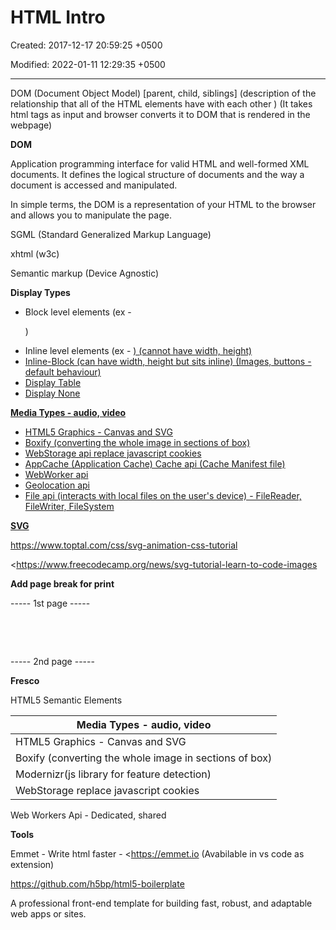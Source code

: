 # HTML Intro

Created: 2017-12-17 20:59:25 +0500

Modified: 2022-01-11 12:29:35 +0500

---

DOM (Document Object Model) [parent, child, siblings] (description of the relationship that all of the HTML elements have with each other ) (It takes html tags as input and browser converts it to DOM that is rendered in the webpage)



**DOM**

Application programming interface for valid HTML and well-formed XML documents. It defines the logical structure of documents and the way a document is accessed and manipulated.

In simple terms, the DOM is a representation of your HTML to the browser and allows you to manipulate the page.



SGML (Standard Generalized Markup Language)

xhtml (w3c)

Semantic markup (Device Agnostic)

**Display Types**
-   Block level elements (ex - <p>)
-   Inline level elements (ex - <a href="">) (cannot have width, height)
-   Inline-Block (can have width, height but sits inline) (Images, buttons - default behaviour)
-   Display Table
-   Display None



**Media Types - audio, video**
-   HTML5 Graphics - Canvas and SVG
-   Boxify (converting the whole image in sections of box)
-   WebStorage api replace javascript cookies
-   AppCache (Application Cache) Cache api (Cache Manifest file)
-   WebWorker api
-   Geolocation api
-   File api (interacts with local files on the user's device) - FileReader, FileWriter, FileSystem



**SVG**

<https://www.toptal.com/css/svg-animation-css-tutorial>

<https://www.freecodecamp.org/news/svg-tutorial-learn-to-code-images



**Add page break for print**

----- 1st page -----

<p style="page-break-after: always;">&nbsp;</p>
<p style="page-break-before: always;">&nbsp;</p>

----- 2nd page -----



**Fresco**

HTML5 Semantic Elements

| Media Types - audio, video                             |
|--------------------------------------------------------|
| HTML5 Graphics - Canvas and SVG                        |
| Boxify (converting the whole image in sections of box) |
| Modernizr(js library for feature detection)            |
| WebStorage replace javascript cookies                  |

Web Workers Api - Dedicated, shared



**Tools**

Emmet - Write html faster - <https://emmet.io (Avabilable in vs code as extension)

<https://github.com/h5bp/html5-boilerplate>

A professional front-end template for building fast, robust, and adaptable web apps or sites.

